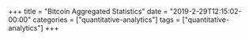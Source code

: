 +++
title = "Bitcoin Aggregated Statistics"
date = "2019-2-29T12:15:02-00:00"
categories = ["quantitative-analytics"]
tags = ["quantitative-analytics"]
+++

<div id="highcharts-658b3e9d-78d4-45e0-85ff-5d247b6041b9"></div><script>
(function(){ var files = ["https://code.highcharts.com/stock/highstock.js","https://code.highcharts.com/highcharts-more.js","https://code.highcharts.com/highcharts-3d.js","https://code.highcharts.com/modules/data.js","https://code.highcharts.com/modules/exporting.js","http://code.highcharts.com/modules/funnel.js","http://code.highcharts.com/modules/solid-gauge.js"],loaded = 0; if (typeof window["HighchartsEditor"] === "undefined") {window.HighchartsEditor = {ondone: [cl],hasWrapped: false,hasLoaded: false};include(files[0]);} else {if (window.HighchartsEditor.hasLoaded) {cl();} else {window.HighchartsEditor.ondone.push(cl);}}function isScriptAlreadyIncluded(src){var scripts = document.getElementsByTagName("script");for (var i = 0; i < scripts.length; i++) {if (scripts[i].hasAttribute("src")) {if ((scripts[i].getAttribute("src") || "").indexOf(src) >= 0 || (scripts[i].getAttribute("src") === "http://code.highcharts.com/highcharts.js" && src === "https://code.highcharts.com/stock/highstock.js")) {return true;}}}return false;}function check() {if (loaded === files.length) {for (var i = 0; i < window.HighchartsEditor.ondone.length; i++) {try {window.HighchartsEditor.ondone[i]();} catch(e) {console.error(e);}}window.HighchartsEditor.hasLoaded = true;}}function include(script) {function next() {++loaded;if (loaded < files.length) {include(files[loaded]);}check();}if (isScriptAlreadyIncluded(script)) {return next();}var sc=document.createElement("script");sc.src = script;sc.type="text/javascript";sc.onload=function() { next(); };document.head.appendChild(sc);}function each(a, fn){if (typeof a.forEach !== "undefined"){a.forEach(fn);}else{for (var i = 0; i < a.length; i++){if (fn) {fn(a[i]);}}}}var inc = {},incl=[]; each(document.querySelectorAll("script"), function(t) {inc[t.src.substr(0, t.src.indexOf("?"))] = 1; }); function cl() {if(typeof window["Highcharts"] !== "undefined"){Highcharts.setOptions({lang:{}});var options={"title":{"text":"Bitcoin Aggregated Statistics over 600 day period"},"subtitle":{"text":"Copyright: Vuong V. Trinh"},"exporting":{},"yAxis":[{"title":{"text":""},"labels":{}}],"series":[{"name":"market-price","marker":{}},{"name":"n-transactions"},{"name":"trade-volume"},{"name":"market-cap"},{"name":"estimated-transaction-volume"},{"name":"estimated-transaction-volume-usd"}],"plotOptions":{"series":{"animation":false,"dataLabels":{}}},"data":{"csv":"\"null\";\"market-price\";\"n-transactions\";\"trade-volume\";\"market-cap\";\"estimated-transaction-volume\";\"estimated-transaction-volume-usd\"\n0;0.046226555724093614;0.2829528993150781;0.034380515728245735;0.03602342742016707;0.24932212779610088;0.09270456350814375\n1;0.026644674041114442;0.3378985415523958;0.06362877778819864;0.016511062100635535;0.254663779369384;0.08413909409187681\n2;0.025329911658919905;0.2601465479656273;0.05085430495983031;0.01522217363879889;0.27255058202229887;0.09036688644844126\n3;0.03386435960026955;0.1933308017945797;0.02484948351296802;0.023770312380018102;0.1595320957216521;0.049729569205770555\n4;0.029357230090586047;0.14105733935276993;0.017163584971413494;0.019295526693298645;0.1006101718876298;0.02465622769616513\n5;0.04407539488943627;0.25729997327820203;0.04458982106273351;0.03401354434774735;0.3709438833420333;0.14279362361107723\n6;0.042093777769334054;0.36150092119882427;0.024083712260297943;0.03205978134015453;0.2710330234592955;0.0995314303621975\n7;0.06005240254011904;0.3455044090966626;0.05846490043826287;0.05002254150350666;0.22674263151556776;0.09008333641069861\n8;0.06001762591790345;0.39617737648200496;0.042979327846769416;0.05002219997947536;0.2747895741975563;0.11164850932030818\n9;0.05950056178132581;0.33559484128658423;0.045572037122716354;0.049538484650020705;0.23041807602874398;0.0914524543047294\n10;0.06821378630474371;0.2181314431177306;0.03290430549142106;0.05827075302492887;0.19498734202386575;0.07948620733634881\n11;0.06977183039319675;0.19274573506040532;0.023420093147407457;0.059853630927242156;0.13016931798544953;0.04997048315702077\n12;0.07137941140187955;0.44969410573393526;0.038241284135389096;0.06149037345486083;0.26313714788944;0.11286942411484019\n13;0.06562909241219593;0.41349310155689634;0.03938625939929771;0.05578026544767683;0.20861236235437985;0.08457752756872945\n14;0.061442403318998216;0.27480415734919766;0.029494960470372276;0.05162200561983844;0.17315174244142623;0.06657915179268734\n15;0.06842785876180944;0.3884899371334543;0.00760784072326651;0.05862949196431715;0.2536507070579203;0.10679238735515903\n16;0.06884272842039973;0.4179007918090657;0.02983586978129899;0.0590761696927931;0.2142119623235344;0.08869984034335386\n17;0.07072238252430692;0.27030364400939483;0.007913316753042604;0.060987377927237484;0.1501566492770774;0.05964120200029198\n18;0.08461557243189685;0.29044062838417506;0.04422407872261444;0.0749178584680101;0.1847640394657106;0.08183053427452239\n19;0.09541154034699087;0.4551622294417957;0.06592742647156266;0.08574975575186893;0.33212619328747206;0.16176109221026239\n20;0.09567652415669939;0.4724751416958497;0.056626183274708856;0.08605016224080651;0.3513270397969385;0.17175959262854185\n21;0.09796281975972931;0.4425411023444862;0.046922159820812055;0.08836806308856288;0.23017777339440063;0.11099169788860686\n22;0.12903471675964137;0.4445241410348368;0.1192975021751236;0.11948942190001058;0.2878372149213844;0.1596872003015702\n23;0.14370135775384965;0.4913716720813468;0.170808859677322;0.13419830473725755;0.37634516449117433;0.2212931910850012\n24;0.1544939602554498;0.4444566333347397;0.053003023651183236;0.14503476939448878;0.2378288964433122;0.14456286843355487\n25;0.14883274893498133;0.41726509429981856;0.08350096974988991;0.13942050010995535;0.19638370637454383;0.11657488026649396\n26;0.152759049656799;0.5051713711095172;0.051876017234867546;0.14339608859414257;0.27650618394729987;0.16726756118010347\n27;0.1461536057266515;0.5606205082767253;0.05183456944286608;0.13682666299656684;0.27153280085066933;0.1603817589884597\n28;0.1426179649889459;0.5469530118279117;0.10938942800037339;0.13332584421576002;0.3617342197443599;0.21180150791616456\n29;0.15376852827323714;0.6240411796970592;0.06195331237403759;0.14453712812067138;0.3637742926242136;0.22129842520044934\n30;0.16924326526837458;0.4986568780501526;0.10103905673449012;0.16008227299222252;0.2526288205602896;0.16175365262218638\n31;0.1717572994062237;0.49822932928287134;0.09577257996053262;0.16264263679220078;0.19736308681620846;0.1275675919313162\n32;0.16947214882214884;0.4331800345976963;0.079464727757616;0.1604041801059508;0.22084207319989413;0.1415482538909557\n33;0.1628905624577883;0.5090277484775607;0.11042171859321913;0.1538576156907126;0.6255414473615222;0.3925109689490226\n34;0.14013855855939814;0.5965739842200751;0.10943099983680495;0.13110565004356775;0.5817815135532406;0.33948382841354846\n35;0.15020375243604578;0.5071122174873072;0.07515257945061116;0.14123940185652342;0.5731847808326951;0.34557139626162486\n36;0.16393881092444346;0.3676300578034682;0.07598033050376503;0.15505279287030588;0.501433001878943;0.3155805673476892\n37;0.1565258824211989;0.31380673108026386;0.06689037181547768;0.1476508167376958;0.2152997531608051;0.1317252865941639\n38;0.15678347891272973;0.2023458925783722;0.04358887214371781;0.14793172253948256;0.12521161756344618;0.0762171519819271\n39;0.1800568845007192;0.5594588132708888;0.09900378349175741;0.17130504067774324;0.2951632170902641;0.19568854842548417\n40;0.177011433137166;0.5089743048816505;0.018293950505277955;0.16829340210720994;0.4017766458656628;0.26337837949276294\n41;0.1943877172444309;0.4005625641674754;0.07670917520051455;0.1857562589452081;0.35685108611619026;0.24675930857830147\n42;0.2113885766743559;0.30001265769376817;0.10980717301443858;0.20283729428033095;0.25840597160685785;0.1890444641000352\n43;0.23613532956497832;0.5804115156885082;0.20670336581149626;0.22771826689948527;0.5084626046480294;0.3918397449941088\n44;0.2441053964343925;0.4007397718802301;0.06169629785953199;0.23575161291315808;0.32901745059955967;0.26169526815769856\n45;0.25884254355821595;0.44721601057620636;0.09728126457566619;0.25057856113188676;0.2600832672282919;0.216948443249841\n46;0.25512291466111253;0.3279720968172932;0.09822377306945669;0.24689528496415797;0.236485154889898;0.19624502301205177\n47;0.23128394570254565;0.38226235179950213;0.14804007726998109;0.22302149649638167;0.3156816770862217;0.24297754644800054\n48;0.23761671371264145;0.5639902676399027;0.09170471469003781;0.22942672577161602;0.3715144057295218;0.2894846538704751\n49;0.2575112244886986;0.4675386411262535;0.22891554222576832;0.24943987188556418;0.36686121964948054;0.30084969453419214\n50;0.24166687476037682;0.5798686412668945;0.09057831346038767;0.23358929084894872;0.47158834771844976;0.3691267701941382\n51;0.21471248067076398;0.3842763315190639;0.20376114086461838;0.2065723259839367;0.4254126233825205;0.31086927153991895\n52;0.1928026668904813;0.1673769039281043;0.1429333984276766;0.18460290392284032;0.2934296747079715;0.20246102636814808\n53;0.15307218161598327;0.14299537290972253;0.29299611817199633;0.14474039874237718;0.4816039484876351;0.292784686620811\n54;0.20431695906726222;0.48990900524591086;0.2284009099522324;0.19622822033315898;0.4821095333149095;0.34172936750620164\n55;0.20955158630444667;0.38497953672840807;0.10367752032843168;0.2015231680618479;0.4033033128568086;0.29079718316306086\n56;0.250478370791652;0.5250383246839092;0.16559626421263096;0.24266976656999886;0.4743454202806245;0.37948036076628905\n57;0.28203915585884337;0.49299466970451317;0.2110594140050738;0.2744190256883016;0.4448815204429644;0.38439260383852747\n58;0.280309562736413;0.4823650197600664;0.1814078322589568;0.2727420480731883;0.5447543381465153;0.4660005394903387\n59;0.2821687959700658;0.38182636456970875;0.09304110375156988;0.27465875466608963;0.3626801506345813;0.31581422003964177\n60;0.2938758681673516;0.364895995949538;0.09316578658235415;0.2864786169090383;0.2762883563604516;0.25053860119569643\n61;0.3091119584274137;0.5655879498755326;0.09411016173746053;0.30185303306995104;0.4265106979994199;0.39212071611580424\n62;0.297080237510524;0.6637188304290959;0.18040777304308653;0.28982772452456035;0.47035678264417774;0.4196434727358109\n63;0.3098762852082446;0.3419827574082669;0.08421861670271269;0.302734215071011;0.2901585069038535;0.27225469914523553\n64;0.30255850798499656;0.6106015217360731;0.0712318323152719;0.295448073503509;0.44561849263033937;0.40318033426247074\n65;0.30882815247248563;0.4798841117815001;0.11257059616399283;0.3018070775890905;0.48761688781707874;0.4457772685285001\n66;0.3368757256544825;0.5669521679816604;0.11872604732956339;0.3300660484566909;0.39610154832327854;0.3874795197547148\n67;0.3723162048705193;0.5472286682699745;0.025689200804861763;0.36576412313979306;0.3486824770831906;0.36874973362741853\n68;0.39899481366839235;0.6866855125662771;0.19842542941529323;0.39266666407024586;0.5299046140874569;0.5761500308853824\n69;0.41338725764938966;0.649334064666751;0.14654395009312227;0.40721233486492003;0.4883714347234455;0.5468174687640985\n70;0.4088903143020702;0.739662180217431;0.557867149839304;0.40276845060308364;0.6147513907885246;0.6759728439201843\n71;0.4253616065619622;0.7011152834620199;0.3927096313440021;0.4194153769021973;0.5159899855084774;0.5882724910615321\n72;0.4706220141364777;0.78134255938568;0.29065744930496096;0.4650408653870426;0.3524872635103052;0.44365888549967125\n73;0.4821412120742555;0.5378816646273715;0.1731456835965682;0.4767135493744147;0.23949566548900483;0.318262718447856\n74;0.4981952586076005;0.6129558527769574;0.10264227675565527;0.49296080799452885;0.2375986609290525;0.324425366100823\n75;0.513693448622472;0.7469642631112611;0.23303457528811702;0.5086554972292503;0.3158744545446514;0.42948206140151324\n76;0.5317353832518241;0.7610930621774046;0.17953609313817226;0.5269135354780279;0.31597816103198556;0.4415195245033216\n77;0.6338989313890406;0.8676370898555616;0.3648182882947941;0.6298785565956738;0.389106256918743;0.6148122362231532\n78;0.8158519680986249;0.6672461077591663;0.8485697835773376;0.8131903274640332;0.5114604097433018;0.9739066667898753\n79;0.7854627758485596;0.7031011349732079;0.7074950140119363;0.782706205704221;0.44305468258516156;0.8264553196320498\n80;0.7323329224825751;0.7545954460430643;0.40500059402614486;0.7293227736327513;0.3706850552477564;0.6624883823488535\n81;0.7155552719750312;0.5802596233632898;0.46974338149051337;0.7125371401230456;0.3424248099900088;0.6048943188380992\n82;0.8318378870283126;0.6567064680815156;0.4600743339280086;0.8298035260626452;0.3670638865352161;0.731150339596936\n83;0.8634402053537215;0.6690238105283884;0.3667529139522703;0.8617658752441687;0.4998181308172423;1\n84;0.8346799510714349;0.8141709913787041;0.37327068621309334;0.8329325737556398;0.404757273816049;0.8010081600326385\n85;0.826723728484871;1;0.10607256545258967;0.8250577176106917;0.29996050519077444;0.6076743536992295\n86;0.8938891065528726;0.7610002390897712;0.3805936714661359;0.8928889298354358;0.3371265623285539;0.7207469301271032\n87;1;0.6443975640971549;0.2995515531992092;1;0.24687672776809172;0.6065709431160251\n88;0.9871631904468139;0.7222789474424427;0.30041055113333676;0.9872242088868333;0.38017709967326235;0.8745216565667223\n89;0.9670119834222147;0.7288300071726931;0.3720622964423116;0.9670665221474176;0.3707459175198901;0.839852210486201\n90;0.8917513623088335;0.6849021841553802;0.4086709109438521;0.8912902217981631;0.2957591436690774;0.6408191185073978\n91;0.7866201872269858;0.6614291942674712;0.509990370091177;0.7853680084792523;0.47965333394762366;0.8901774376966433\n92;0.787925283518932;0.5635570932309466;0.3660203900771573;0.7867822598118462;0.32188323883572095;0.6207542769940261\n93;0.7352893356898055;0.6906009591719056;1;0.7337980667386114;0.42822871825368614;0.7581687664413842\n94;0.7456938505056903;0.48684865617484496;0.36195679162557126;0.7443928818942167;0.2076969683826914;0.4049458604720569\n95;0.6589825277583883;0.40615445199218037;0.3300274129583786;0.6570073634173891;0.2450995803023073;0.4198184439395403\n96;0.6694200207588454;0.26383415608342825;0.20483945425324193;0.6676271430872787;0.23802713124069114;0.4147461682516039\n97;0.7849473124853511;0.31591072106662166;0.32001581982293736;0.7843133071090951;0.27155404546577616;0.5326784857945989\n98;0.759769595148233;0.48524816111837754;0.29630124827930326;0.759015687127074;0.445289564304514;0.8075404113211447\n99;0.6854924818188554;0.47796576797040913;0.34611315487470173;0.6841434552387158;0.3616148022029423;0.6131685070701812\n100;0.7014423500623026;0.6151498530301113;0.23122036321659611;0.7003558805044383;0.36153686659224477;0.6248409347307017\n101;0.6139027218319318;0.5886615192045342;0.31689006785966034;0.6120672483081246;0.44055852433491655;0.6717596291158469\n102;0.6722803149785326;0.4368113862987497;0.20646366018140036;0.6711174628052743;0.3327782042161433;0.5597304830435657\n103;0.6505645901044655;0.2999254602478095;0.13145862387531276;0.6492882195144853;0.24873832135703372;0.4206727258673393\n104;0.7239156514310355;0.5790219821948441;0.28655736122807385;0.723486531546366;0.333535719270628;0.5965379563818255\n105;0.7268286902626941;0.7336793102963307;0.20566780725019093;0.7265381640420961;0.25641565076779504;0.47444634821325377\n106;0.7358061304704037;0.8153776915179388;0.24964905738802784;0.7357250683634562;0.3870937712370451;0.6917730626111637\n107;0.857155505608058;0.5838797237809937;0.3236179833424533;0.8584386628223275;0.4445416721027085;0.8923570054118641\n108;0.8660705535485576;0.6292786520962548;0.18421687118660154;0.8675810939581373;0.32017596531666354;0.6699778396488519\n109;0.8250387480866637;0.6555503987173537;0.169453065585812;0.8262415381804737;0.4334489106898488;0.8442284733433859\n110;0.7398957326075538;0.5922197375638159;0.3194849444464092;0.740307893269794;0.3836308129179413;0.6893270651069717\n111;0.7059966168684131;0.633267232043655;0.21394759687521842;0.7061546899096842;0.37215625001098673;0.6449121527666871\n112;0.7313229408695516;0.5970606022249413;0.299181824940312;0.7318734464037634;0.375628407673538;0.6697192047188848\n113;0.6188936935418217;0.5705244504451289;0.30458047447299014;0.618322162506912;0.3940467069710674;0.6100213413797111\n114;0.6567523216974793;0.4640085509753456;0.18220592163525332;0.6567185893776991;0.3326286329277929;0.5488045585153887\n115;0.6928168137123291;0.36737127828642957;0.1306362144375942;0.6932910378153274;0.2411429036644195;0.43184662793034456\n116;0.6530676547968587;0.2810458067873367;0.14277889667268118;0.653186964982919;0.2631852641354752;0.4434266828534678\n117;0.6628551703110718;0.38955880905165746;0.1340374972316354;0.6631846512979253;0.27757234153135063;0.47053912966741696\n118;0.4888779792320393;0.47423034189837276;0.5118475146823067;0.4872617494673392;0.3931386734375565;0.5054581263192529\n119;0.4849420021783013;0.5081135817054133;0.5427590720157182;0.4833652701690716;0.3629681584099337;0.4664764016835045\n120;0.49898190096804784;0.4904603181300367;0.32492707031284424;0.497663024647752;0.3403044615571094;0.4494038783162788\n121;0.5037145777043609;0.30516293264700506;0.19169969084096283;0.5025397936155541;0.30678787827147436;0.4118016109357596\n122;0.5976319410309092;0.29670196756817574;0.1979020895107251;0.5977054007974709;0.2880750302057295;0.4463852747982095\n123;0.5088019030665665;0.2264123876629678;0.07326783414544451;0.5078831435562545;0.19696773078979118;0.28000703344065403\n124;0.4497708707485089;0.3106282435340281;0.21918418213204638;0.4481997513333825;0.2729154193498092;0.3388748564294649\n125;0.49146291585221896;0.38481358029900287;0.2370757235184391;0.4905071465772933;0.23807477966569796;0.3214707252740052\n126;0.49510040961055984;0.32430136562451656;0.16481810509341263;0.4942826170921465;0.25108115283508636;0.339065701217989\n127;0.4909329707644809;0.28536348677271;0.13670697651074096;0.49014367713001583;0.2563859454763075;0.34314500473466725\n128;0.4759007563526148;0.24001800205335921;0.20504049208639716;0.4749955590361034;0.37119728115722544;0.46941966143650016\n129;0.5100031692854707;0.16440656512383445;0.13489497595803981;0.5096269270496604;0.1389367245934079;0.20905581767722772\n130;0.5248085306574983;0.22029168952083597;0.13018376178063207;0.5247133172069995;0.2129165491415395;0.30731870338505995\n131;0.4908232824549246;0.27297582380490276;0.10624461076071398;0.4903529908171743;0.2077928910564489;0.28483767273665717\n132;0.42761618780277255;0.2854450585769939;0.22975643707733145;0.4263771999481044;0.22840011889417106;0.2774471712373109\n133;0.423987665749303;0.19449812244209105;0.16697079783144575;0.42275435678132156;0.2066265839137205;0.25203757878109095\n134;0.3599717862413477;0.3446690013079617;0.27564309292811096;0.35793381722721523;0.4043786381830846;0.4139811500071089\n135;0.34882741302375075;0.2835013993783666;0.40831399423357495;0.34670547563099896;0.4952958328050413;0.49143077611129016\n136;0.35956744502180726;0.16809979888331011;0.17058360715841192;0.3576607465839639;0.21424010249754175;0.22915784536473088\n137;0.31802537896619626;0.10845674584757324;0.19476680875936705;0.3156068514446614;0.26301282473434423;0.25288960963606405\n138;0.22205077093931647;0.228496687903464;0.3291133342042398;0.2183356682897921;0.37090522574907925;0.2772607161530423\n139;0.27408768335985845;0.3065721558865308;0.574366757883419;0.2711749569657487;0.4199716491803008;0.3568947553899067\n140;0.2995479684337323;0.22105958960943983;0.30591931331740607;0.2970543317231692;0.28829121732165197;0.26428426786150777\n141;0.3081865117074347;0.10733724315429728;0.24302408435887918;0.30586798527664133;0.2982289873576135;0.2783247470087199\n142;0.32631304254938576;0.12019464720194648;0.19711423710233872;0.3243122822545908;0.27353532594274793;0.26719784918383976\n143;0.31306195117993535;0.1312293433469755;0.16419962327245077;0.3109215133732219;0.13287453207591718;0.13432426329702538\n144;0.31451084672461843;0.03397606289467393;0.1411721399068078;0.31245010968913994;0.08148511595780662;0.08898326403668881\n145;0.34326260041895595;0.14567317834690519;0.14875669499981473;0.34169829575315686;0.24237779096003784;0.24778550275206407\n146;0.33013835833470606;0.13460754117266502;0.02656358466062278;0.32844188341899644;0.1847694104194781;0.18785402569409831\n147;0.37541878837842624;0.17239216348114708;0.1635634283904922;0.3744861228336773;0.18674287206893445;0.2093761723049894\n148;0.4149017047826714;0.17735960507995444;0.23279955062734278;0.4146334377711193;0.1547846297987247;0.19247516899851283\n149;0.424119680904315;0.14797969143355413;0.15438936508343984;0.4240668490488496;0.11685701363862473;0.15491385713530478\n150;0.4680460082544805;0.10874365357298567;0.17457090989207985;0.46874932738044833;0.07321043932190482;0.11810463845240772\n151;0.4472332916207093;0.06853719252352221;0.2506940637405809;0.4476900792916088;0.07112605822427386;0.11081618125851068\n152;0.4845744285620573;0.14693613490288737;0.1834378255116342;0.4857024789529587;0.11135727277249531;0.1673443435466564\n153;0.5017452065517412;0.1781246923477209;0.22828388557654827;0.5032200120886909;0.15685259124736972;0.22796367371040113\n154;0.44904565793808193;0.19709998171666457;0.29287664369992283;0.44976087062694703;0.18228688130655504;0.2364049196108778\n155;0.4120699438618099;0.13531355920284657;0.2540324704069027;0.41225817140765364;0.36377372066517;0.4132735757106266\n156;0.42626766682058187;0.14082106240243028;0.2090673962004607;0.42675565368178603;0.23411741128849445;0.2829734832574232\n157;0.39774497836728384;0.05458278834929609;0.1446712789257664;0.3978323221940658;0.2199311740330566;0.25350097083186274\n158;0.397661242455152;0.027396874956049675;0.10777625111861364;0.39782388261069407;0.0654513136655015;0.09332820136249065\n159;0.43772727870934036;0.14442428589510992;0.1761734093011991;0.43862104420736014;0.11745847916952656;0.15984757900330387\n160;0.4632462485650776;0.23766929665414963;0.14566799017698948;0.4646450541492499;0.1718740726328994;0.23049382990021222\n161;0.4390522438454078;0.15215673037705862;0.1552858929419909;0.44011914666555707;0.277738744573387;0.3379498339720897\n162;0.47833212933941577;0.27738632687790954;0.1400946046540078;0.48014714029182076;0.2462565832462624;0.3242123394553782\n163;0.48118545922198824;0.1686117322757127;0.11807247321779452;0.483128817740132;0.1378275124601405;0.19759860972126886\n164;0.4978466116016331;0.1178431289818995;0.11612322453598246;0.5001699646205964;0.09086201089432072;0.14656331824701704\n165;0.5041903033793267;0.07060742865983151;0.09335415833418048;0.506701525409529;0.0924065856034476;0.15015361249125259\n166;0.5143515784798092;0.1865153369056158;0.11396290558728098;0.5171194525637942;0.16706914882561266;0.24545938101878403\n167;0.4632041552922228;0.19939243069912663;0.17389963729903626;0.465154201299989;0.13705854458630115;0.1904176052633007\n168;0.4235602602839063;0.22178811020632042;0.24659370917845028;0.42488503782302284;0.20038032168253275;0.24508055739986276\n169;0.38122448511401097;0.17240622758533394;0.22319863372553903;0.38186872663594046;0.1782803312068783;0.2033729397372669\n170;0.3603417154422039;0.1773511666174423;0.31823688052052584;0.3606742484692869;0.29086052537757007;0.3039810162449866\n171;0.3392473733055217;0.05934770684781233;0.1550705981350399;0.33925735654090355;0.12021589707507505;0.13143218774266835\n172;0.4016434094506361;0.04431599229287091;0.21825382680680322;0.4028505891085553;0.11254627305546627;0.14336535768192143\n173;0.36609128781398204;0.1498249019028733;0.20699685610735863;0.36671994694537546;0.13758263343924632;0.15705754208283912\n174;0.3643618790416518;0.1716130121091937;0.18212684327060003;0.36502574594822706;0.19832818341310493;0.21590168158779796\n175;0.30271715148780004;0.15727325148024696;0.20932429650391268;0.302298849594404;0.18974248912367897;0.1803467037336456\n176;0.31541211388063556;0.19987061024148067;0.23897988043313662;0.3152848786299925;0.18682809674596243;0.18333442230853672\n177;0.32599874611206914;0.14584476041798516;0.13656522289532821;0.32613050881022004;0.13078632515293315;0.13683839257584576\n178;0.2930168321560445;0.054475901157475776;0.12520723120537955;0.29258461493675775;0.08520396312908837;0.0867417184543009\n179;0.303938982984537;0.08233689155169262;0.23051922669835612;0.30377004977140043;0.11583927943915998;0.11632744772523974\n180;0.3187249875960546;0.15864028240721206;0.21415439935103123;0.3188972104364109;0.1620557629662852;0.162500000689193\n181;0.35405353352798313;0.1688789502552635;0.17368156935811324;0.35495372929058;0.13146296572310906;0.14696830090331975\n182;0.35164499947024946;0.16797322194562816;0.13633195492003947;0.3525618234337105;0.1323980214250115;0.14704602187784588\n183;0.335831140633983;0.14080418547740603;0.1469221812221991;0.33649987597075093;0.12694667117691155;0.13659368290938437\n184;0.3356110470978147;0.12570215040153018;0.1294588900611666;0.33632893025989635;0.12346665518168913;0.13328910438257655\n185;0.3341086961987675;0.06176391994711897;0.11149988655414186;0.3348597256415518;0.054385612128469235;0.06882979177881628\n186;0.3313384262779597;0.00040785902141963066;0.0849147368926982;0.33208882183712296;0.11528022571918481;0.12435838449591763\n187;0.30554487718980394;0.14829472736734034;0.16034876959776512;0.30584274712407944;0.1455607048035827;0.14287422579639594\n188;0.2857977041345784;0.1460866630099996;0.12431728483486228;0.2857587260089871;0.13667377290183055;0.12821138905988091\n189;0.29097087519339476;0.11924110093807574;0.09024638943695418;0.291084927872195;0.11742813872550478;0.11363475724117231\n190;0.2425421038985898;0.16112400320661577;0.1972304532902462;0.2417342451961169;0.1835747262206931;0.14911249547871192\n191;0.22473705914785905;0.14292223956795072;0.2459793285397218;0.22362124246504944;0.23646611710101922;0.18037615093786727\n192;0.2279907359978033;0.037939327454537784;0.13322310186856975;0.22698206318758174;0.07067898109871334;0.059156451875259454\n193;0.21930323753085362;0;0.12719933986744425;0.21816814773727705;0.0820615395868781;0.06539651197620065\n194;0.23415837342990675;0.09296091585446464;0.10556388275808846;0.2333790409196596;0.12193512017890047;0.0991477003575637\n195;0.2571767365945856;0.17942984121626374;0.1324591299191169;0.2569285705915903;0.16262524531786204;0.13880558839512072\n196;0.2189134394858762;0.14227529077535406;0.11900812396831127;0.2179166103034219;0.12317882813511635;0.09513357356767264\n197;0.2212945258620402;0.13136717156800698;0.10590938544262535;0.2203966631999408;0.12605987780175407;0.09800913746404803\n198;0.20761370010058858;0.10621211481934659;0.07813418700374383;0.20647068188226228;0.1176221024383249;0.08754201698537561\n199;0.22751191733782475;0.05487813453722065;0.0253573700679528;0.22684648798385282;0.09602669441126055;0.0778168223847628\n200;0.23304049490627868;0.009580467772105255;0.0525721683406125;0.2325447329752274;0.06856153662433202;0.05874624573275755\n201;0.21347582845014668;0.11654641857586881;0.13302718997685561;0.2126076955260355;0.13015252179627138;0.09836246166722151\n202;0.2189017639795369;0.1442583294657047;0.05046461368946248;0.2182016046588579;0.1392073667310249;0.10676016668045724\n203;0.2274245763570689;0.13535012587373246;0.04906667386033222;0.22696002639988636;0.1668907797262378;0.1302625934953414\n204;0.28405559568868616;0.2130711784312898;0.23604542957767335;0.2848767044309072;0.2437565626535827;0.21744199212263982\n205;0.2869783641089609;0.23108167025301324;0.16576639915062755;0.2879235208240068;0.18034145125948187;0.1654794666449651\n206;0.2956491308425347;0.07514169584968286;0.07326263056967376;0.2968355705193355;0.04578352707490851;0.05355561054812691\n207;0.31434452196764434;0.10942435621563085;0.07843744637469881;0.31600622359710484;0.05116788088115216;0.06190919530180968\n208;0.29609724181013153;0.17151737620072288;0.09912629297976762;0.297406639420902;0.1193334048844142;0.11688618603114595\n209;0.2869788921259105;0.1875898344654937;0.06550007360460001;0.28814420958633313;0.1302270348474118;0.12318133956911675\n210;0.30354093583167324;0.18455198796112682;0.0785465856091274;0.3051378062949589;0.10982721741991278;0.11095568055936438\n211;0.30905224026082256;0.22050827672531398;0.07868152319002569;0.3108412215844889;0.21975224791012626;0.20961878948991247\n212;0.3458050955494249;0.2043458081937471;0.14077744757832067;0.34848311396284004;0.15782982294218872;0.1691242870744847\n213;0.343008299697548;0.16552325499627302;0.11390852916363282;0.3456873970680136;0.12224135876177591;0.13454085051203835\n214;0.3449343485766457;0.10334585038605966;0.07883637353034094;0.3477229184667826;0.06316403303198269;0.07934334503923324\n215;0.35079135609008993;0.25659676806885784;0.07600218885014294;0.35377788269639576;0.15862086168037692;0.17179923304598013\n216;0.38899363331566805;0.33574954643264;0.1830190965272541;0.39293372634041823;0.2537819325104142;0.28376543947944294\n217;0.35457944339686354;0.21947315865715933;0.25919208838257185;0.35777085836633205;0.24455953859554547;0.25590451551508175\n218;0.3707341450848601;0.229534618792456;0.15020981782397116;0.3743628806850091;0.1958229965263335;0.21632415314020237\n219;0.3554897232244409;0.21374625543226025;0.10139539811212632;0.35882028898595375;0.1694021787779793;0.1839991304290433\n220;0.37489892109616;0.19282449404385188;0.12591242653223755;0.3787417173739946;0.2384936434353178;0.2607447082447959\n221;0.37539717845002635;0.1284587148221594;0.07830776492185659;0.3793199518282585;0.11888051345290325;0.14165010444622267\n222;0.37080614404061923;0.22496378493171879;0.06985548905568507;0.3746861899777894;0.12543731112007844;0.14668421458169564\n223;0.35947270955370325;0.18235517488713557;0.09051773098836108;0.36314842805800507;0.0957397119678614;0.11414893217579547\n224;0.368462193967952;0.21705694555785268;0.0642338188971886;0.372413337618395;0.18712995235415497;0.20672989470267128\n225;0.3941386192925144;0.2626949636442907;0.1193953299921602;0.3987759519246478;0.16918469957623364;0.19943103950131233\n226;0.39852994109348594;0.2361081810894055;0.0994127107421354;0.40333558394762814;0.1820762879968913;0.21459093603547724\n227;0.40421878034895514;0.19007355526489741;0.09240180779076733;0.4092357628719665;0.11293033090369899;0.1445563572554164\n228;0.39357745410668266;0.10303925291478559;0.07947608480078902;0.39839534984984903;0.10989138389525907;0.13816262113571864\n229;0.3760982209139964;0.19671181244110655;0.04395603920608632;0.38055191296000446;0.17015040404395043;0.19309481453205193\n230;0.3689035485909225;0.23256683965514816;0.08851554132110524;0.37323915239138733;0.17483858856782192;0.1947961681903088\n231;0.374645030041641;0.20097604883056974;0.0830924274194883;0.37919177593562214;0.15588081377749954;0.17828397719034417\n232;0.36109171309942134;0.2076761880652012;0.07192443119896938;0.36536602694712567;0.18233879533041653;0.19885529547578643\n233;0.3222125637563299;0.22079237162988904;0.07835268479570211;0.3255646839308781;0.1903738000648714;0.1895053574717575\n234;0.32316864434210846;0.13199161779390461;0.10686559840781833;0.32660948982110666;0.11951387566317183;0.12565805130764288\n235;0.338119744709933;0.0665654051165211;0.06768766091270498;0.34199736186731505;0.05952245937652973;0.07444472589739633\n236;0.33347330285377524;0.2097464242015105;0.12429368645066219;0.33728603679747104;0.3007934707998998;0.2966070735383723\n237;0.32483463668000623;0.2240411796970592;0.07671276942347217;0.32848515919833715;0.15119174669484878;0.15501175601110387\n238;0.3143417567161429;0.20627540328818755;0.1041784559820787;0.317793338684526;0.2107442441385868;0.20419292661630475\n239;0.2999265006392596;0.16188909047438224;0.07105909246439827;0.30305746812558987;0.33697404190068575;0.30670248289251056\n240;0.30815691327469735;0.2148066888879513;0.06873227135640672;0.3115563949772502;0.30293758093646694;0.282453820609094\n241;0.30712660104861406;0.10729505084173664;0.032241096397399804;0.3105579724044275;0.05355351681089264;0.06256714960496218\n242;0.32458568211150096;0.06619692558682475;0.04057122782930834;0.32852764179914956;0.03888379253383304;0.052779372501669836\n243;0.31709796606606255;0.1899160372980043;0.045654325391275445;0.3209053093583541;0.09585498473694647;0.10251719042556533\n244;0.29436291703513223;0.19185688367579426;0.04870337788714842;0.29762996159097427;0.12143588022697774;0.11813627620208547\n245;0.26610573369265905;0.24771669268525942;0.12287679354489299;0.26868507359213906;0.16826466147243532;0.14687239357726825\n246;0.2667480913747658;0.2016680027565644;0.1082260336989236;0.26939446039587683;0.15996144243924654;0.14041534712659695\n247;0.2593154025891255;0.17172833776352614;0.07232441587491024;0.261824878039387;0.11549405035774699;0.1021344935273887\n248;0.25302722067490463;0.06653446408730995;0.0300473556978222;0.2554237927878421;0.03432852476076211;0.036464362748935115\n249;0.2541900601396114;0.025807631182931803;0.03109786559334091;0.2566736528140568;0.029644008729941832;0.03297547587435915\n250;0.23997728192266501;0.15170667904307836;0.05874325674710785;0.24212931041164987;0.17669699353086557;0.14276761111145678\n251;0.26021492866086393;0.1958848431149178;0.07734269057514667;0.2629626375608875;0.14570987919276854;0.12651089984728578\n252;0.2556380277591308;0.1939383710954531;0.05509783301745992;0.25832080605710317;0.14299334977380038;0.1227007826976774\n253;0.26215412784710157;0.20926543183831905;0.039151936615707664;0.2650736888620065;0.12323713373485902;0.10921923339181645\n254;0.26484027267223303;0.19788757155113004;0.04813352045733759;0.2678913500327594;0.1309687687633411;0.11631961925117386\n255;0.2715997763423619;0.11073513072584841;0.036314219012684265;0.27489083554436416;0.051571224313640425;0.05371571173830927\n256;0.27496351020206256;0.07964220918948568;0.024518570863469723;0.278405672289054;0.04315461314844575;0.0474607968892011\n257;0.26269730517535766;0.21036243196489599;0.04653135671022962;0.2658620519207318;0.11087883460311604;0.09948683237850779\n258;0.2697916383257918;0.21875870216446563;0.04959245785642845;0.2732161439281461;0.10666287018280128;0.09820598152291019\n259;0.2722429533582469;0.2005203718549147;0.04682929346438807;0.2757882805765608;0.10891785620165825;0.10077690002173227\n260;0.27351240863084153;0.20392388506814058;0.033803964040526144;0.27714425571587015;0.11271049085763217;0.1042698285922833\n261;0.2700639351751308;0.1835365596388338;0.027298155220697846;0.27364935859372097;0.11835812148039868;0.10781362585339449\n262;0.26663840306520953;0.10175941943377917;0.008378639392149957;0.2701766044563334;0.049561019056874045;0.05109740005358376\n263;0.2182452727897562;0.1256768350139938;0.12993031539587038;0.2204443213877991;0.0954293034351637;0.07481314454962902\n264;0.22431592158586555;0.21958848431149178;0.06238964026401925;0.2267330430958824;0.17181855383852368;0.13263894174534663\n265;0.20338624505525657;0.22352362066298187;0.06668150019549927;0.2052465924909839;0.14821230587690823;0.10758107010515629\n266;0.1899052343189628;0.21574335822679774;0.10081532898439508;0.19141902621501003;0.2048617130397157;0.1408645492813693\n267;0.21026444970650182;0.21068028071951958;0.0867043146766952;0.21241390171700553;0.15324071153232457;0.11368684052667868\n268;0.19718018086895572;0.19895644346933322;0.03713444305705413;0.1989953490424268;0.13978902268026236;0.09950219913802806\n269;0.20180974444928243;0.06739800008438462;0.023501270630841103;0.2038097964983276;0.039662874152820944;0.03146422312491386\n270;0.19904357119736565;0.027506574968707367;0.013983387334600144;0.20100959437645735;0.04833228831423358;0.036959094459884226\n271;0.21434932019108296;0.17207712754736088;0.04518591261350462;0.21681602527060168;0.10969867676420036;0.08397723643410915\n272;0.2157941333755563;0.15941943377916543;0.035021140066592654;0.21835175980324217;0.1170177511956624;0.0896836289827204\n273;0.2144249242154661;0.17934545659114243;0.04943754037326784;0.21183909721192865;0.09561783765008529;0.07250831272595654\n274;0.21560374068884772;0.17716270762133807;0.037515790744405184;0.21820049562184218;0.117091409866055;0.08965966988517796\n275;0.1909421012152717;0.19412683009155732;0.0812249686232992;0.21770129316502027;0.1714856995387335;0.12859441349465528\n276;0.1792071419686778;0.07922591170555392;0.09628538999649536;0.1750039569742495;0.056085054845313745;0.0370092470953222\n277;0.17277962210380235;0.06439390743006625;0.07593382443540209;0.18362177206394956;0.09591908174272137;0.06507450051897554\n278;0.18349891471559818;0.1829571185463342;0.08560228801835973;0.18203503935915533;0.12187454750850522;0.08172386215211112\n279;0.18393812882907318;0.16954277597288442;0.0595055388217719;0.18747607280242;0.10153918375080881;0.06983955363099789\n280;0.1769758400488405;0.150151189120009;0.05626021492655895;0.18075713490305104;0.15555495015691698;0.10339761113521641\n281;0.17713568103947358;0.14765902985809318;0.04059819336641927;0.18106832953103028;0.13018850286023606;0.08684212865228307\n282;0.16489522436456946;0.17651013318706665;0.0692339310783427;0.1691858694874108;0.12278769193179098;0.07823490956108062\n283;0.1939419382190582;0.129209737985739;0.08330306809125057;0.16929119983582394;0.07648575797623788;0.04878351103971093\n284;0.1935341148309604;0.05940115044372249;0.033326470992257086;0.19458308323739512;0.20033380276932333;0.1388550754985866\n285;0.19914542462766785;0.18048464903028003;0.04404403070426128;0.19729899400454026;0.12676746080593881;0.08975213204196382\n286;0.20821647371953617;0.22957681110501665;0.058237820098335884;0.21238040133746625;0.15875845320875973;0.11726334840983649\n287;0.20696309787233863;0.2015639283855815;0.056080078379952054;0.21167369556943894;0.10641361465793829;0.07993504416279024\n288;0.20758297508390616;0.1813453722065173;0.05874992336790656;0.21651662981506234;0.10498291828777433;0.08028638396047198\n289;0.20550101644066884;0.18526363163298315;0.0494667212275286;0.20481742435984018;0.14411308863759018;0.10418562001688879\n290;0.20702408703045322;0.0985359267541454;0.031801468911292124;0.21194994519257582;0.0291585443610751;0.025277862004396467\n291;0.21681169471971634;0.05782034513311675;0.044951767630029525;0.21142201396594226;0.07861999178947951;0.06015850977813056\n292;0.21498744806255982;0.2008832257429363;0.032586731953104874;0.2183141679358184;0.09790073680194458;0.07565409245275966\n293;0.20189362374482545;0.22765284165225097;0.06369286616096503;0.21721394581240225;0.1513287000812548;0.11363112483445166\n294;0.19369444820968143;0.18979227318115974;0.059254445730447344;0.19840904286332472;0.12213799104577239;0.08681597267239155\n295;0.1848598793295453;0.19241382220159486;0.05018654933966672;0.19762752719590546;0.11739635166634349;0.08331759234039765\n296;0.185521235313634;0.20470303644009394;0.04850837350204907;0.18299944512569175;0.11348757049032458;0.07627151312888514\n297;0.1853149168266117;0.11629889034217966;0.03695120303710289;0.18599047820315914;0.028765558985424693;0.02091840201531454\n298;0.1899778477750556;0.07319522383021813;0.02461807024185096;0.18992806677188842;0.03129438287206244;0.02321937969779965\n299;0.20211479265657764;0.2045286415481766;0.04790813416992734;0.1958054977841319;0.12984613492556182;0.09118259256228824\n300;0.22396150851843397;0.2780107731038072;0.08520745417869602;0.21523205271964546;0.13764715455254684;0.10305368494602632\n301;0.2564532648684372;0.29152075158572777;0.14281741633607478;0.25929001682225356;0.18015222540236692;0.15140708974075093\n302;0.2563143877930327;0.2529007214885448;0.09648347331848069;0.25716214166360074;0.16364103360985002;0.13757797959450838\n303;0.25825887168213996;0.2542790036988594;0.08343944708133816;0.2684265385406953;0.1215551154295859;0.10810766064936732\n304;0.25361634529605687;0.13972406227585335;0.07134454468602713;0.2576143614150756;0.05765697911799586;0.0546390595658372\n305;0.25968722649934367;0.09001026679605642;0.03506249012006228;0.2630733077773125;0.025102845354372468;0.02992660167986075\n306;0.2743488972100199;0.265392458827335;0.09425685834998043;0.2628336760841841;0.1416083230602242;0.12220408901875852\n307;0.30034507778319613;0.3494339198064779;0.14622379640373426;0.2816572300850707;0.17821376800393396;0.1588456740376899\n308;0.30883962314538027;0.32369660914448056;0.15405573632922845;0.3278708791557134;0.14273685506690817;0.1456266170550193\n309;0.3049166018070099;0.2715778518487265;0.08643472585787465;0.31299794793111185;0.10756997410238564;0.10961843367083367\n310;0.29495759973302;0.2651589946978327;0.11489522777595586;0.29636795026127394;0.12239343303106293;0.11739205730433637\n311;0.3046048965127669;0.14938610185224252;0.07343227864988165;0.30963286037979526;0.04174535297589446;0.05130343862743122\n312;0.30608522781652514;0.09360505182622393;0.040354904012840614;0.31316227044894035;0.08640365388692557;0.09106046940861864\n313;0.3022019953747584;0.269454172116507;0.06292201323223379;0.31639851490936677;0.11668158435366005;0.11856475521255395\n314;0.2882929339477176;0.30335710166940916;0.12020071628597838;0.310842607000547;0.13178452761408274;0.13004098101846126\n315;0.26703542148910736;0.29791991899075987;0.12480597025968636;0.2816080680779238;0.0957688238885282;0.09077684460194067\n316;0.26840452823247535;0.25243379322954024;0.07334512494429944;0.2747498121377867;0.1668666798214897;0.14662613139374409\n317;0.2561974791045563;0.26645851792470077;0.08021560368088305;0.2724204778680401;0.14776613395704366;0.1302770927970875\n318;0.24718091570893796;0.1590031362952337;0.07603724339802566;0.2652024784013278;0.04779412141495648;0.04818411138452182\n319;0.2318767336910715;0.10422063766648383;0.07474127901270662;0.23782353962836367;0.02660074698905574;0.027176460245246507\n320;0.23122295654443106;0.23480865786253743;0.05166564357292025;0.23949622264888962;0.11388192885825292;0.09305283145976286\n321;0.23155688626740767;0.27542016511258316;0.06041093073317581;0.22982967322608963;0.09518527255807964;0.07640412856660002\n322;0.19818052123517566;0.2817940171300789;0.1262272671147639;0.20247453057605386;0.14234227742625122;0.10161650022189425\n323;0.1948871421489312;0.24526953855674163;0.10732758395645346;0.19910889277172003;0.18404509376688025;0.1289549787849967\n324;0.194870069281328;0.2560201397971956;0.08266402845824485;0.19914327195228196;0.1366049306733357;0.09650814624081135\n325;0.1825283626469623;0.16119994936922494;0.10420279414368225;0.18641130595117458;0.07489833365543944;0.05134292075521334\n326;0.18962451008320796;0.08414553535012588;0.07432716243744025;0.19380598681127342;0.025938336468347388;0.020018854963345833\n327;0.19183292186561682;0.2449966949355161;0.06680625967760435;0.19613751020720135;0.1591179142179438;0.11072651706788694\n328;0.1736358771103798;0.31642265445902423;0.1162031805845301;0.17732479168599527;0.23178034957309976;0.15068302001223488\n329;0.19279196780941577;0.312045905236066;0.12346668818646825;0.1972183915511542;0.16957878498776696;0.11821315494471639\n330;0.19156003644822067;0.27342306231804564;0.10582175062321289;0.19598826735324162;0.11949515862169544;0.0837550633402626\n331;0.19981097969736986;0.2775269679197783;0.06974443127701663;0.20458397317893265;0.14131855749177252;0.10149140067701372\n332;0.197341968565133;0.15697227965064764;0.060073876872798034;0.20207275755858115;0.034366882297958895;0.02701862625755806\n333;0.19533516410052185;0.09077254124298553;0.03824301722326778;0.2000356392796768;0.008430194716116429;0.008920695609149838\n334;0.19720913407634275;0.22461499514788405;0.043521601697361204;0.20202284825172054;0.10018992010417012;0.07227351918753847\n335;0.19516204832703996;0.23247401656751474;0.08421712785781839;0.19994439302176464;0.1673924936457518;0.11767787067572716\n336;0.20585331026977025;0.26779179500161737;0.10013183369024196;0.2110781187258701;0.1968503350081191;0.14267740280620872\n337;0.19722895171210292;0.2312785677116296;0.08934911555845651;0.20217937566387376;0.16880404413695368;0.11947891963444904\n338;0.20391250606718495;0.238299368521722;0.04938083815749883;0.20915485253185181;0.1071823538773302;0.07907322542395055\n339;0.21471440902008024;0.1724006019436592;0.05904847592194173;0.2204002922381141;0.06575515588318472;0.05252168986072216\n340;0.21187817879102278;0.10581269426043909;0.042968131858399566;0.21751171298096672;0.03260485702868357;0.028235219195925126\n341;0.21470438793771607;0.24901059027045272;0.03979705032965923;0.2205011295152187;0.1341933301926456;0.10167876690796147\n342;0.23195795015183543;0.2894673923744427;0.0831337260280394;0.23845206561443716;0.1730324729090612;0.13667511989241682\n343;0.23529078049713767;0.28797378450979566;0.06975967896066007;0.24195576438965474;0.14507332548967297;0.1169618003920357\n344;0.22781760052879796;0.270767759447562;0.06394444321389561;0.2342497017354425;0.1313644918920599;0.10409101014685804\n345;0.2308460827019839;0.2867586459080489;0.06667589674066823;0.23744295782870867;0.14650815465262343;0.11642037867403601\n346;0.2381586681852335;0.21996821512453765;0.05633719789242656;0.24508301019096645;0.06296512580900702;0.055673395130428315\n347;0.24719112980743255;0.1463116886769897;0.08539581658642564;0.2545080023162536;0.04065024247246796;0.04036982056524441\n348;0.24799083108779085;0.24687565925488375;0.06608689191514215;0.25538661879437285;0.10516560261066442;0.09059209685788161\n349;0.2520405891808716;0.2732261648594293;0.05805772026716762;0.2596342982452881;0.13190096926584904;0.11272063419351434\n350;0.2389036001538031;0.31320197460022786;0.091826754695584;0.24603592172615124;0.16130708135206842;0.1306165494226836\n351;0.19713001715838552;0.32947133032361503;0.17271164623793608;0.20269761279427032;0.2211225762800619;0.15541993793164718\n352;0.19783868966816526;0.26907725412429856;0.07012122122619832;0.20347896513902405;0.12999569953116397;0.09298779586240905\n353;0.19300277687579942;0.19492567120937232;0.04594479155816843;0.1984998034693435;0.033276648233292856;0.02553827669092294\n354;0.18810633580056924;0.15128194309663445;0.054884337693058075;0.19346044147388666;0.061416788014486925;0.04362540015950658\n355;0.1888100529166327;0.24678846180892508;0.045891897627947244;0.19423090979443283;0.1263830456724089;0.08751715610574874\n356;0.18871438388071404;0.28815099222255036;0.05034795548969161;0.19417255271750003;0.13552329153722784;0.09363776155840413\n357;0.18728976727387317;0.2760671139051798;0.051717465576482706;0.19274082939521744;0.11561306223275954;0.07979262366635276\n358;0.19816898753660575;0.2786942885672897;0.056914337596188073;0.20409198913035298;0.2638303299548675;0.185382858809014\n359;0.20117286606181736;0.24786858501047776;0.05902246592653951;0.20725399067175584;0.12713026104933697;0.09211904448932923\n360;0.20237682584051747;0.21361124003206616;0.03489636224534097;0.20854774651507355;0.033737012810258614;0.027436468693842704\n361;0.20004105886395995;0.12475985542100895;0.025174055067766835;0.2061610474924586;0.010154192052983164;0.01070352810339934\n362;0.19512239335999618;0.29541088280381983;0.032037137669244334;0.20108685507914284;0.08812612519915784;0.06342497858963463\n363;0.18873348459941824;0.3069631379829262;0.05642809243675916;0.19448472756562193;0.09779569376241215;0.06824908569137951\n364;0.19114201865715175;0.3260284376186659;0.05164437108109068;0.19703518991154104;0.11599751703178425;0.08125302842591435\n365;0.19622614861762264;0.33344584616682843;0.07131450575467901;0.20236874218123463;0.11637293274144618;0.08309777224394511\n366;0.21167641784814167;0.38794987553267796;0.08996586776105286;0.21848428967232264;0.1864677108482169;0.13791112463574157\n367;0.21409273557676825;0.2543015062655584;0.07100155731290353;0.22104605606575;0.052312038883610676;0.0427400308929673\n368;0.21416232773955388;0.1833677903885912;0.038429218883938215;0.2211650048058869;0.021168274996236663;0.02041276276974339\n369;0.20979072115762024;0.2884294614854507;0.042540598386688847;0.2166616862477992;0.0646648898802313;0.05064115743060139\n370;0.19585108833898052;0.3290550328396833;0.06461816736933462;0.2022057420435835;0.15838793332161905;0.11178191356209058\n371;0.19930289033816523;0.3060292814649171;0.04999556768605875;0.20583982033241263;0.13201749914352864;0.0948786357843793\n372;0.2034105178184357;0.3194154958299931;0.04445929039720541;0.21015852440996172;0.14963129787558185;0.10858139410471675\n373;0.2121281780100954;0.3350350899399463;0.07731328172589925;0.2192809261900055;0.16764442919009984;0.12467108246788512\n374;0.20433211469382442;0.23405482187812046;0.061395495837932815;0.21121056919288178;0.05630472304811495;0.04357028608622933\n375;0.2069536243255283;0.20556375961633125;0.02704186121288783;0.21398978852520145;0.0443390846297689;0.0356828207556555\n376;0.2068204825865712;0.302915488797941;0.03944411262536879;0.21389929837737004;0.11268916113160914;0.0838164620744868\n377;0.2050798079747907;0.30840611507250043;0.03967422079490497;0.21212805541951832;0.1500317232649372;0.10948110289730768\n378;0.19941170810558204;0.30146126042501725;0.053681053758574425;0.20626783932084214;0.12979693632096181;0.09337967836678894\n379;0.2051404386743773;0.303863409420137;0.04064097918260378;0.21228073976464656;0.10759803020713156;0.07972939269995906\n380;0.20544282404689332;0.3082570355681195;0.03255914979495644;0.21263524132927544;0.09834606875380451;0.07332272962983694\n381;0.20623783385355052;0.2242212002306513;0.030619373905347413;0.21350157824828292;0.036114298373547155;0.029761853832088462\n382;0.20482760679618928;0.23797026848374891;0.02039450292378081;0.21207523962108146;0;0.004197114625371259\n383;0.20851646411639285;0.3176012263898851;0.029392649522213536;0.21596059980574425;0.09598432409311274;0.07251684260322855\n384;0.20870966144564992;0.2833438814114735;0.03360666593104155;0.21620174943358733;0.11685334764185204;0.0873430670859167\n385;0.2051023908620523;0.30889273307736664;0.041129453386296866;0.212485706198955;0.13152563149068452;0.0965056421130344\n386;0.18578413903971316;0.3581789797898823;0.09872208117523254;0.1923947513218257;0.171521950844192;0.11667026756400742\n387;0.18651508718658752;0.3039112273743724;0.05255276662180809;0.19319497500777788;0.15346210180707803;0.10488226805633677\n388;0.18652215394042457;0.19680744834957736;0.025349844658432704;0.1932431618245015;0.03601056615274829;0.02627751749743374\n389;0.1889035475667553;0.15788363360195773;0.02668959583764422;0.19575945223336005;0.0446709963015779;0.03252165475513575\n390;0.19831600280232634;0.3707747914996554;0.09882340195297255;0.2056229801511426;0.30244167243892645;0.21210038091541267\n391;0.20716767527508229;0.34552128602168686;0.11679942674265524;0.21489565298195598;0.16794878589817192;0.12289146536295673\n392;0.20714664833417842;0.3522579919272042;0.04548647617358415;0.21491581393904455;0.12312864389161161;0.0912778586764551\n393;0.20541158300749482;0.332815774299256;0.0378019291033901;0.21314785347707768;0.16231157220614126;0.11822644897693922\n394;0.2004589190908406;0.33387339493410967;0.04215860751579765;0.20802373916078554;0.15511484430903094;0.11129022249590848\n395;0.20054382255360628;0.26072598905812694;0.028022323653073642;0.20815522798663846;0.11715634286747702;0.08499189839293032\n396;0.20317239893914707;0.21483200427548768;0.017281841969467082;0.21093965157845193;0.013079133797411244;0.013146798703472358\n397;0.20113742987591032;0.33808700054850005;0.02148475890280737;0.20886266255146155;0.12896732838723876;0.09338350817156184\n398;0.20008910254837886;0.3328523409701419;0.03147550452218419;0.20781472652326766;0.12850197827678875;0.09271016032576977\n399;0.20174112524535845;0.3346187924560145;0.03408028354325062;0.20957306485285376;0.13964651521306523;0.1010156456536595\n400;0.19988364436182374;0.3360477054414019;0.03087675255731941;0.20767516331916816;0.15120798236411348;0.10836590788022206\n401;0.19961761692571528;0.3315556305641112;0.02815646274298597;0.20744024911855113;0.13210114326683944;0.09504354396296602\n402;0.19913610470594084;0.2774003909820964;0.023174480776081606;0.20697818136170648;0.03303887764935272;0.026405988322578764\n403;0.19804869515718945;0.23833312237177054;0.01595882149340388;0.2058844873136436;0.0575858169098135;0.04314434029911972\n404;0.19402044063668164;0.37867600523184675;0.03401758909800282;0.20172098007087655;0.17576219806672524;0.12293023099374552\n405;0.18952134718195657;0.41685442245756155;0.04242050200636652;0.19706713387866973;0.10502766011580612;0.07334800091116825\n406;0.18957243117993128;0.4307947625276008;0.03620777492129423;0.19716805316731112;0.15287533052746252;0.10564014006206163\n407;0.1915386274141606;0.4129558527769574;0.03223929607670306;0.19926714774103058;0.1492862446352678;0.10394667415173395\n408;0.19432804926203373;0.44323024344964346;0.031215531142271408;0.20222359885972413;0.16303985852318043;0.11437072927218278\n409;0.1928607248820044;0.3218851525252099;0.02367415668568256;0.20073784933526756;0.034127298865814316;0.02609307298104328\n410;0.19458608819380474;0.25629860906009594;0.02315581531380817;0.20257714994878806;0.07423592116624858;0.05379233042663498\n411;0.19735697261494622;0.4532973292266149;0.02521847510217149;0.20551574823320692;0.13458954719727897;0.09598682177284021\n412;0.19787248718651584;0.4228288539161498;0.027794581027802204;0.20609269589397838;0.13410829361229046;0.09583283352839983\n413;0.20361412226231776;0.44612744891214157;0.04434689836802999;0.2121335229943947;0.15528123211149084;0.11260622565905308\n414;0.20038563992605307;0.4007369590593927;0.036906651825867595;0.20879488443045632;0.1388530597686368;0.09998655126919535\n415;0.19577867971633228;0.41845491751402897;0.035323638379987955;0.20401617849818654;0.15829599297993335;0.11169095554413139\n416;0.19502607043269676;0.3301407816829107;0.0222520247937857;0.20326805191839856;0.03804765890585029;0.029142440649168867\n417;0.19375006048987656;0.31464776451063947;0.01555916708492098;0.20197685742037338;0.03885993121468808;0.02947098137929421\n418;0.19520448036289934;0.4637694612041686;0.021437320150665663;0.2035392702434323;0.1328297328491032;0.09404086192126898\n419;0.1933687630328479;0.4051333980282126;0.03503297878395764;0.20165472193746076;0.15332715956975937;0.1073766008375677\n420;0.18133018941307072;0.4433736973123497;0.06538752901084252;0.18910150827638803;0.2652565095271386;0.1767372199921679\n421;0.14685825694624768;0.43991392768237625;0.2087738106088211;0.1530750005561625;0.7552489393962059;0.45115451315090427\n422;0.14569147443773345;0.4162834198275741;0.10384345898448342;0.15188697747510035;0.26715120343046683;0.15749118527491257\n423;0.1433594968799001;0.35869091318228485;0.04678309330675296;0.14948442787783722;0.08488099911077154;0.04784737740065122\n424;0.14629685968309908;0.2944292083315753;0.028552232491239605;0.15258983102540993;0.04461137907165861;0.024471881564308066\n425;0.1277327021868684;0.373660745678804;0.08916477333477875;0.13319435483070707;0.27310009615656955;0.15053553997428068\n426;0.08889797097622748;0.43126450360744273;0.2336471594757737;0.09258076042361353;0.47673846804238956;0.22950422504266715\n427;0.08040009707056937;0.3370125029886221;0.21587228353810717;0.08370856114440899;0.3203092463512208;0.1457035185527231\n428;0.08132901674160066;0.3684429630254701;0.08830065168824638;0.08470654011831678;0.1864877091940113;0.08124955339679374\n429;0.06661419175206387;0.3941662095832806;0.08527977450790171;0.06932781605509132;0.22632950084304468;0.09320564245240677\n430;0.06566192106835383;0.32315936036454157;0.06549506909129796;0.06835927228431173;0.09911852690192877;0.03433320205228868\n431;0.036760178084245004;0.29289059533353023;0.15219438219991774;0.038121251275789525;0.21394195505463576;0.07309242891361271\n432;0.04272236757146545;0.3429756831638609;0.13757401608254238;0.04438442866638234;0.26117498796302807;0.09576556626799143\n433;0.03234540285387273;0.37524155098940976;0.13603451768417638;0.03354048837610297;0.32373103222852206;0.114994090582431\n434;0.05396263435394915;0.335645472061657;0.12170050670507604;0.05620238406952285;0.27175819326309364;0.106755857940827\n435;0.06381488669049118;0.31249595657004625;0.12190800615662883;0.06654212390296574;0.30344088496858224;0.1269423598680392\n436;0.05417265953849692;0.3235531552817743;0.09785882354186712;0.056461480320746375;0.6062232379791352;0.2537194099129025\n437;0.054781373327336416;0.3001786141231734;0.07848467375259985;0.057122733443247774;0.225915932359083;0.08705850913034169\n438;0.057901140312906586;0.24624558738731137;0.04966972420472102;0.060413054227442003;0.07913342087768332;0.02323460462363833\n439;0.04560975101419436;0.2968172932225082;0.06352504545208504;0.047556124387925405;0.4763947523253461;0.18867865478958754\n440;0.04523915610464346;0.37989958229610565;0.07231485558655776;0.047193094771914905;1;0.41007294482314904\n441;0.038900943621591466;0.34139769067409254;0.05899074534952403;0.040574460956775325;0.5665450521653429;0.21956196702312372\n442;0.03180925131276476;0.40652293152187674;0.07933641697964393;0.03316573179864874;0.5879473733080237;0.2203533152692346\n443;0.011082155058815085;0.3340534154677018;0.12508772612682992;0.011459579252524795;0.3123583834812421;0.09653152940152446\n444;0.012907016216305326;0.26996047986723487;0.10461570843258579;0.013392550193554937;0.12050613338480058;0.027267880379705733\n445;0.018650341168024793;0.2909581874182524;0.06872333890348421;0.019434066827613117;0.07294359515365606;0.011163560931465\n446;0.018352718173094605;0.3466070348649143;0.05548220496245275;0.019142250872067338;0.1913482642706782;0.05569814136934499\n447;0.01234474841101733;0.32729420699548545;0.059572688311672756;0.012862862298414577;0.3026838196776635;0.09381351675232874\n448;0.014547732107145652;0.35524239483566095;0.046861947896581164;0.01519204824178666;0.20944391473848945;0.06070871682392039\n449;0.01115092788782257;0.3749293278764609;0.049215933678187454;0.01165060210489688;0.22461181255501583;0.06462010226951177\n450;0.0032614605208371294;0.395685132835464;0.06334691016227978;0.003398611530310922;0.2097666482780141;0.055463757412250715\n451;0;0.3593378619748815;0.05444928726900511;0;0.09117528060266251;0.013024359258169695\n452;0.0028229633244180653;0.2568780501525955;0.031577567262853636;0.002978620760000216;0.10220930724749623;0.01764234157216511\n453;0.010268659033787311;0.4604418941535519;0.05572635183060605;0.010814732015360044;0.20944757486219973;0.05867858887018147\n454;0.021026409124797345;0.3688058169134917;0.08626455594392168;0.02212271245410885;0.28299077747153495;0.09183295068054774\n455;0.03580959727645253;0.47048085172214954;0.11283966732138713;0.037660665963535254;0.3386487887433739;0.12340026938232636\n456;0.04655157519223235;0.4279538134818503;0.13702197375406241;0.04895808529456748;0.290008838794632;0.11020477932672683\n457;0.04856457586854114;0.4091501061839866;0.12989975363768286;0.05109671445523989;0.27992823797584176;0.10711520267674368\n458;0.042134700419053324;0.32653193254855634;0.06411495799380419;0.04437956571288011;0.0691915943120614;0.015167210733626516\n459;0.04929393655622031;0.3251902170091276;0.057555838120555;0.05192761934871508;0.10231783804562382;0.031081561941496857\n460;0.05857980472305974;0.3858290086212959;0.08577723485537053;0.061705888179168694;0.21349098669508262;0.08342041230750447\n461;0.036168311846219575;0.3654501216545012;0.08022907829205075;0.03820234463374552;0.11716913380442634;0.03335144405512178\n462;0.036874936021553825;0.4111668987243858;0.05381867963000041;0.03897214078952601;0.12551661229447808;0.036987098763785926\n463;0.03211010043444656;0.4638088406958919;0.04843422846908415;0.03399818783914159;0.1954170222476351;0.06342641531865514\n464;0.03186834576151722;0.487006174141738;0.06309478280313259;0.03377317269296147;0.22117127996163585;0.07362519080993063\n465;0.042215353587844694;0.3652475985542101;0.05464403604186233;0.04466738838166145;0.12035003345643526;0.03658186905767554\n466;0.03733842289820784;0.3727268891607949;0.04739342912729178;0.03957499251292366;0.05555487804580727;0.008472863165524565\n467;0.0347958765593778;0.35035089939946273;0.03864820605275179;0.03693069111360048;0.14568123472868016;0.044476833989640766\n468;0.03238247770733611;0.2801457041193761;0.03928911811224804;0.034420482127750944;0.037232974729562086;0.00009746726140956921\n469;0.03944103820650703;0.38413850329803245;0.043991686857713826;0.041865592338599676;0.1500705062732258;0.04798136695498357\n470;0.039358643953437036;0.4384822018761515;0.03867710475695352;0.0418066991144717;0.19096963840793904;0.06485279203870549\n471;0.03670579480471716;0.4124804860554407;0.02934927171668423;0.03904444603525573;0.17555460723990327;0.05737933749657624\n472;0.0395239445431884;0.365843916571734;0.037505850330559844;0.042036268906237635;0.07622188507172926;0.017472145314275104\n473;0.04271745156879627;0.34708240158643094;0.02546399997061176;0.04541949262281768;0.06303082835125416;0.012719676263188158\n474;0.04982332859365806;0.42094707677594473;0.043621157241590505;0.05291770141278873;0.19637801363312102;0.07181802464975905\n475;0.04980868300237279;0.5158572774707115;0.05050717693705434;0.0529338388134538;0.1835297432008175;0.06626813617293989\n476;0.04970319377842986;0.5173536981561959;0.05525571958726216;0.052853484139678025;0.20024413597321072;0.0734310158559836\n477;0.03608878526137329;0.5406494803313503;0.06889901994962411;0.0385604572384954;0.23400473830658688;0.08094548408107005\n478;0.026511797561468018;0.4873015203296626;0.06285940107418544;0.028510653580464437;0.43989656919971004;0.15647532548689488\n479;0.025873331714807702;0.411721024429349;0.03736414226995401;0.027862195344101764;0.06068513014446394;0.00809905065391007\n480;0.02301564912153849;0.39904926655696665;0.022214009615809462;0.024878151526789856;0.04737729745658122;0.002360671173256915\n481;0.02327839922253414;0.5388127083245433;0.03557406404419894;0.025179475715326024;0.21224118856093838;0.06593128431393148\n482;0.026514818854775177;0.470163002967526;0.04136155850823565;0.02860784763554842;0.5177225912335147;0.18690152542841318\n483;0.02433247212818516;0.47979128869386667;0.04166255390565434;0.026333170575425283;0.2267793453468618;0.07206485169315288\n484;0.0242521774179218;0.45445621141161413;0.03697608507249915;0.026269909827052667;0.17085539498488778;0.05038278873135862\n485;0.025016052541007496;0.4805310605740967;0.029916411495575997;0.027097226759499597;0.14688015875543536;0.04138432477501145\n486;0.028588040563781482;0.41365061952378945;0.030317600300165903;0.030880556554070408;0.0766835030831751;0.014997044582669258\n487;0.024262214256704724;0.4472075721136942;0.028680690105533608;0.02635212174584125;0.04871983203197985;0.0031205701505673295\n488;0.019856246864447993;0.5065130866489459;0.03198498045165464;0.021737115767275744;0.16376272954781124;0.04590047025139441\n489;0.020501267381333912;0.45261381376313237;0.028682017378860513;0.02243780862220567;0.20316019584804834;0.06114443103147971\n490;0.021790028206077332;0.4454523719111711;0.03146834287377913;0.023819353083870325;0.18752017660472153;0.05575676775584059\n491;0.021015911410764233;0.48666582282041543;0.024950813959546438;0.023030658927302276;0.16354132946218594;0.0462744223443651\n492;0.021349943550463078;0.46680449488769815;0.022502674092709722;0.02340535118063217;0.15296525054488574;0.04236698020261644\n493;0.02236545656017768;0.43080038816927557;0.024068400365182038;0.024500167690318122;0.070274687164736;0.01102101941211357\n494;0.02104443446791773;0.3980760305472343;0.022272521831699758;0.023130821983061135;0.04218428999517633;0\n495;0.014303570641242871;0.4864295458700758;0.02817810351890878;0.01605053406707987;0.23148980581124076;0.06874259862205796\n496;0.011790315484983351;0.5373416030265952;0.02061352142388836;0.01342487939097137;0.1820614670453616;0.049396794795439\n497;0.013944497612947795;0.5255783862846856;0.018309287640945377;0.015717122901375197;0.30052657193168736;0.09403634163195194\n498;0.01405421604506939;0.6154902043514339;0.015152433973021275;0.0158575346122191;0.2201394833463548;0.06442365938101313\n499;0.014065632960770538;0.5744117688423835;0.013092584421757734;0.01589480714145769;0.23898690480617676;0.07138889441320516\n500;0.015041739167037585;0.5257246529682292;0.006446042336575544;0.016947070489139366;0.09153257078740525;0.017203052834141027\n501;0.014932716566176221;0.4642335766423358;0.004870013765923653;0.016854242750030005;0.06651245374172932;0.007896984199048255\n502;0.013950949866451129;0.5630114059884955;0.005178492098754671;0.015842375832220982;0.11118230100367865;0.024160900784843814\n503;0.014342693829151749;0.6158389941352685;0.005220421077782635;0.016279047555755027;0.14074393658596085;0.03521009650916989\n504;0.01115451247310216;0.6032572465296823;0.011896150413112537;0.012942043281546687;0.18522463886390145;0.050277253641357524\n505;0.010978970211123337;0.6129614784186321;0.008188825592490113;0.012784250514334338;0.1753644065578756;0.04661326805781034\n506;0.016810834419249306;0.5629889034217965;0.019932350909724686;0.018963457444497088;0.2028189613128742;0.05930513589823216\n507;0.026233787368853432;0.49438982883985205;0.03195800929274897;0.028931513591366035;0.07215299988565396;0.01265427642228408\n508;0.025807631387468496;0.46265277133173005;0.014001056885113319;0.028505401133202535;0.06430945506366557;0.00949721567156402\n509;0.025161996370248862;0.5079841919468939;0.024904910938375723;0.027848382717363656;0.17521349880463413;0.05244704356717313\n510;0.02450975547444267;0.3837925263350351;0.015543148333081774;0.027181401345372787;0.16107848065529173;0.046699916529542106\n511;0.024443133396602944;0.6118504141878683;0.03270979312752837;0.027136708781768704;0.2570472079659474;0.08384387582501471\n512;0.02363183933110408;0.6170035019619425;0.028781365362695852;0.02630376267709839;0.15170570171818043;0.0427400249855469\n513;0.02368586415210397;0.45455184732008497;0.015104013969277151;0.02638200673265859;0.16165498942104228;0.046600632524773554\n514;0.02489325489100012;0.5541482075299213;0.011337553087373449;0.027682072112228413;0.10736540481545666;0.02600385352620123\n515;0.02496433209625878;0.5410010829360223;0.01795235164877656;0.027783830775539475;0.04884441759259972;0.0033059460698349097\n516;0.03597791128130161;0.5882874140331632;0.05570046719729984;0.03944294911134884;0.239904690067011;0.08329163276854477\n517;0.04349704765875115;0.5994486871158742;0.07376182114511558;0.047413406694045736;0.24773386470843015;0.09055159135424964\n518;0.04462905969005317;0.5040321786703796;0.04219168471295712;0.04863298098353489;0.236934731360089;0.08660253116193907\n519;0.04443528725150949;0.4569877501652532;0.03631920984162445;0.04844999391137435;0.21868422212643177;0.07879786055435413\n520;0.04567934317697999;0.6052543493242198;0.021349423930311237;0.049794135961457896;0.1925476297151578;0.06831982670167583\n521;0.04871420669978444;0.5431838319058268;0.022295672370669314;0.0530275735641199;0.1441326311880897;0.048875373119675075\n522;0.048842125185905534;0.5212635191201497;0.05460788219060846;0.05318822318564775;0.1200351109671791;0.03856543266083249\n523;0.037132360452991224;0.5667974628356047;0.050378157389195384;0.04083764691524201;0.2880562593644251;0.10361356701079043\n524;0.03736233720285898;0.6509964417816407;0.01900940997090181;0.04110926918352982;0.19398179718036218;0.0652035685803792\n525;0.037319460048168225;0.589091880792653;0.02124927830961748;0.04108893148041631;0.19184236326812862;0.06430781058934794\n526;0.03799358267059897;0.6545377832158981;0.039322978019562894;0.041828288215572065;0.35088279787866594;0.1299547884163604\n527;0.03790483858074793;0.6168319198908625;0.034153821506747284;0.04176323745519923;0.17427483703818608;0.0573522404177451\n528;0.0370044931752312;0.5646315907908246;0.018211462738836028;0.04083452328800926;0.12749480392121584;0.03783909765270653\n529;0.037016988015348716;0.6147532452920411;0.009104659770691163;0.0408735785809049;0.05231929920328133;0.007082358225294155\n530;0.032216357783806555;0.47553267794607823;0.01844018234148123;0.03581986909829055;0.16844809866006027;0.05266414570767779\n531;0.03490126336659845;0.42357425143805466;0.03854624024423507;0.03868601405036334;0.18139828415935383;0.05899869045465451\n532;0.039207220829553927;0.4014851694021349;0.03168405856116394;0.043264071494342714;0.20040815404445034;0.0686838591069191\n533;0.04076610575929685;0.41459291450431063;0.017950929854224435;0.04493887050456102;0.18884337600985718;0.06459183064037277\n534;0.041771223471700494;0.42230285641956034;0.03168841165785728;0.0460287333858036;0.21136689688035684;0.07443561412661813\n535;0.042662709830740476;0.29355442105115115;0.03297143001898908;0.04699711065297954;0.08272263812731963;0.02095868253477553\n536;0.042850081224142;0.2186911944643686;0.009214688886533888;0.04722007372432263;0.06304957901267741;0.012756722029631856\n537;0.04125873019343799;0.4489599594953799;0.009018004697920995;0.04556137382005029;0.19149273333729375;0.06591167993141307\n538;0.04027855095290819;0.4233970437252999;0.025954299265864584;0.044549508322833484;0.21318890040209498;0.07447786587840009\n539;0.0403161418290877;0.42425214125986244;0.019653372938171477;0.04461353208242153;0.214513861032897;0.07504571877872274\n540;0.0404765297925453;0.4635528739996906;0.024317664803537514;0.04481117521206249;0.2517665266452571;0.09059080989925358\n541;0.04257181498972168;0.45522973714189274;0.029370492087913813;0.047057452170725836;0.17308059703713569;0.05878210535697195\n542;0.04828702655117683;0.3576164156224069;0.048314527077523574;0.0531397974613233;0.08535700393407454;0.02351849157730039\n543;0.047258096950844194;0.25923238119347985;0.014637997381605403;0.052077054584349;0.04281076063125141;0.005084726369669036\n544;0.047513063380947004;0.43985767126562875;0.010433133252776903;0.05237687794097861;0.18987168711561417;0.06799264635551769\n545;0.048137446928294594;0.4770966063316597;0.009513222192946428;0.053070541781214335;0.1940238936764933;0.07004716720986867\n546;0.049143230349393045;0.4777041756325331;0.013796151053261502;0.05416606702453894;0.20371845288602403;0.07466907976808984\n547;0.04924216490311042;0.4657553127153566;0.021685488483279218;0.05429751934010252;0.20764715085769497;0.07640619153407231\n548;0.047625977817254875;0.45960086072317624;0.013115325010976746;0.05261468960181883;0.1616131403223207;0.055957818145888204\n549;0.04798121021846457;0.32753610958749985;0.0035871435637896314;0.05301801937066155;0.06887778203923003;0.016381905016739837\n550;0.047318010733374875;0.2560707705722684;0;0.05234281168520751;0.05941206492488021;0.012186350392115526\n551;0.04621994984550689;0.5261718914813721;0.0034856178662776463;0.05120608224780547;0.19040503101357023;0.06764955691926926\n552;0.04354687339413776;0.650566080193522;0.01594164598204449;0.04839668686291667;0.19195963589992482;0.06712285589308156\n553;0.048303822893629805;0.6977398984571678;0.011246669839913027;0.05346772269165502;0.2000623851954347;0.07271113312946616\n554;0.049698175359038387;0.7273082710996723;0.010876784185525594;0.0549734295220535;0.19926278758997543;0.0730055086148271\n555;0.05224649361171673;0.6601352966822778;0.013530692170121183;0.05770346810900913;0.27342848744062404;0.10648281174296312\n556;0.05420148984581725;0.6825422274728211;0.01999329004890322;0.059803238079628264;0.08157056068809067;0.02338702592398099\n557;0.05432290487007386;0.6934250312926318;0.0028740561906843965;0.05995842988935383;0.11116435361903715;0.03641803380147934\n558;0.056522311859132014;0.6575671912577529;0.01502147693526802;0.062317537386113044;0.19879432201780503;0.07591675878803136\n559;0.08909107770607638;0.7492735890187474;0.10302945689057136;0.09690241095470586;0.44316785630034616;0.21290781843514836\n560;0.11019214862141204;0.6332250397310943;0.1445846960101443;0.11932315924813133;0.3192179982084574;0.1650075353113024\n561;0.10726410573994012;0.6175013712501582;0.13260846421512754;0.11624843377251579;0.26758326217302025;0.13561993901456698\n562;0.10788162736689524;0.7087211510062866;0.06836000582296907;0.11694013298810438;0.24043489017440417;0.1215199255589854\n563;0.11166813903178766;0.6313095087408408;0.05048122976226121;0.12099120713697194;0.07926753140828531;0.0366436068064462\n564;0.11684938919434958;0.6061685160963672;0.05907919157278149;0.126524089539596;0.08357676583851371;0.04029176225370093\n565;0.12222273373685172;0.6674486308594574;0.08953648816931943;0.13226369178873074;0.2524922493168878;0.13582240132514076\n566;0.12120721678803248;0.5933420530779292;0.07649213414467898;0.13121731210323312;0.22140735632460798;0.1179919277028618\n567;0.12449105930179141;0.7351926079068394;0.04876431725255464;0.13473980874106922;0.20904710831106554;0.11268066947951842\n568;0.11592374291932633;0.7529161920031504;0.0699816720901447;0.12567977426004465;0.2820196097691689;0.14849575171565388\n569;0.11098956522104263;0.6796844015020463;0.05235853644802673;0.12047500082338895;0.16889801270220664;0.08468508713360934\n570;0.11374406296662017;0.6524253547670281;0.01962357555867063;0.12343217215436486;0.07736768144769754;0.036128031711830544\n571;0.11383654526683422;0.5679113398872059;0.009816137369123396;0.12355905043545239;0.12001765913849015;0.05930226130529527\n572;0.1161132177946392;0.6929215363627413;0.019709840958202756;0.1260117817690826;0.20082233117849285;0.10421193114999698\n573;0.1158116517559014;0.6283504212199204;0.03366601404605251;0.12572566657353168;0.1492795891878861;0.07591737760461052\n574;0.12224101512177779;0.6064666751051292;0.0387310761806042;0.13259005290267736;0.217102756031813;0.11610463898899691\n575;0.1252412105840922;0.6971632701855055;0.032080843198014644;0.13581429537404138;0.15698785044463578;0.08374422537493482\n576;0.12476292449106954;0.6385075172636879;0.027753744674950738;0.13534295918144043;0.15703752861072925;0.08358872013806026\n577;0.1276721739040041;0.5195589496926993;0.023239866018591956;0.13846708095274077;0.053394523688502483;0.02594976389473362\n578;0.12590169602604165;0.7189738829585249;0.018846400603715032;0.1366247215460699;0.04708820736739884;0.02203427413081675\n579;0.12781458435632703;0.5819304389406916;0.033246104310106224;0.13869106585109167;0.1691051627234004;0.09160334402860794\n580;0.14148885544755307;0.49681166758083345;0.055887315137669244;0.1532583542603985;0.1876479646262654;0.10809304468043884\n581;0.13766133770270375;0.7570707283799558;0.06496438220350788;0.14923003535309518;0.40859784304542174;0.23551642636344794\n582;0.13495825315170817;0.700279875673319;0.0399729273364361;0.14639156528547825;0.1926265248272632;0.10812575140159401\n583;0.12629932895027307;0.6921789516616739;0.07640576556708958;0.1372200550749498;0.32923457009527873;0.18138470258135161\n584;0.12637260811506054;0.6297315162510724;0.031437264120171185;0.13733145269069885;0.08145798248950967;0.04153123479103431\n585;0.12790184340370506;0.6980352446450924;0.013992517579440042;0.13899805573986632;0.0757050164564096;0.03865310484815016\n586;0.1261313655257427;0.6415425509472175;0.02354145735801424;0.1371544109575593;0.2194595422108267;0.11933312215232396\n587;0.12517766100792085;0.5945093737254405;0.025715497015591775;0.13617381488827074;0.2016140696351752;0.10882464629182172\n588;0.12811558710309234;0.8562789193142343;0.0027169224395198633;0.13934182414058868;0.21366071944084755;0.11701788194078314\n589;0.13148417551542876;0.8931184338213577;0.0019518846705317116;0.14297215995889792;0.16962734833465187;0.09338742519007213\n590;0.14799923044074884;0.6973067240482117;0.016502209801326745;0.16058856675431415;0.19326944042636632;0.11432251817329123\n591;0.15194283754029647;0.6210173972968792;0.016908374690417137;0.16482093866877676;0.0782318133181628;0.04601212040894243\n592;0.15319063167613003;0.550196194253407;0.007456536720155018;0.16618332982389705;0.06848716203993306;0.04036286679260788\n593;0.14926545958659176;0.6844915123131232;0.004529286076136671;0.16204406882763162;0.166642851850726;0.09879327370765706\n594;0.16211896306550863;0.5479768786127167;0.013794881658632959;0.17576381442648303;0.23341452229300033;0.14579227282252927\n595;0.16139062260594753;0.7255727606430108;0.012470288588020824;0.1750293991633121;0.23163242169316933;0.14430132469405502\n596;0.17397231604305205;0.6369351504155942;0.014074810098333206;0.1884699601450585;0.28373766903198067;0.18449521439216848\n597;0.18910100700730093;0.528343389167827;0.020197726471236827;0.20461901041344477;0.2812642561475239;0.19196626443997317\n598;0.2217148952986167;0.5902085706650915;0.04010838396427648;0.23939816384488477;0.15948632916788405;0.122565702983479\n599;0.24132564927977226;0.5722458967976035;0.07404553759755528;0.26034036818064626;0.1745080195608274;0.1416572017738454","googleSpreadsheetKey":false,"googleSpreadsheetWorksheet":false},"chart":{"backgroundColor":"#FFFFFF","zoomType":"xy"},"xAxis":[{"title":{},"labels":{}}],"legend":{},"tooltip":{"enabled":true,"shared":false},"lang":{},"credits":{"enabled":true}};/*
// Sample of extending options:
Highcharts.merge(true, options, {
    chart: {
        backgroundColor: "#bada55"
    },
    plotOptions: {
        series: {
            cursor: "pointer",
            events: {
                click: function(event) {
                    alert(this.name + " clicked\n" +
                          "Alt: " + event.altKey + "\n" +
                          "Control: " + event.ctrlKey + "\n" +
                          "Shift: " + event.shiftKey + "\n");
                }
            }
        }
    }
});
*/new Highcharts.Chart("highcharts-658b3e9d-78d4-45e0-85ff-5d247b6041b9", options);}}})();
</script>
